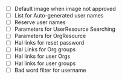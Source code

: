  - [ ] Default image when image not approved
 - [ ] List for Auto-generated user names
 - [ ] Reserve user names
 - [ ] Parameters for UserResource Searching
 - [ ] Parameters for OrgResource
 - [ ] Hal links for reset password
 - [ ] Hal Links for Org groups
 - [ ] Hal links for user Orgs
 - [ ] Hal links for user groups
 - [ ] Bad word filter for username